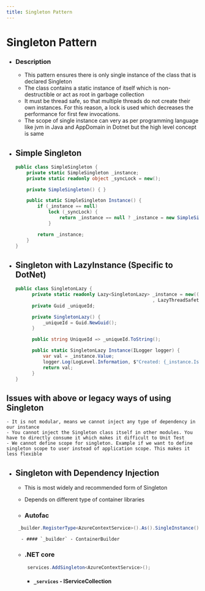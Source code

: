 ```yaml
---
title: Singleton Pattern
---
```


# Singleton Pattern
- ### Description
	- This pattern ensures there is only single instance of the class that is declared Singleton
	- The class contains a static instance of itself which is non-destructible or act as root in garbage collection
	- It must be thread safe, so that multiple threads do not create their own instances. For this reason, a lock is used which decreases the performance for first few invocations.
	- The scope of single instance can very as per programming language like jvm in Java and AppDomain in Dotnet but the high level concept is same

- ## Simple Singleton
	```csharp
    public class SimpleSingleton {
        private static SimpleSingleton _instance;
        private static readonly object _syncLock = new();

        private SimpleSingleton() { }

        public static SimpleSingleton Instance() {
            if (_instance == null)
                lock (_syncLock) {
                    return _instance == null ? _instance = new SimpleSingleton() : _instance;
                }

            return _instance;
        }
    }
	```

- ## Singleton with LazyInstance (Specific to DotNet)
  ```csharp
  public class SingletonLazy {
        private static readonly Lazy<SingletonLazy> _instance = new(() => new SingletonLazy()
                                                    , LazyThreadSafetyMode.ExecutionAndPublication);
        private Guid _uniqueId;

        private SingletonLazy() {
            _uniqueId = Guid.NewGuid();
        }

        public string UniqueId => _uniqueId.ToString();

        public static SingletonLazy Instance(ILogger logger) {
            var val = _instance.Value;
            logger.Log(LogLevel.Information, $"Created: {_instance.IsValueCreated.ToString()}, UniqueId: {val.UniqueId}");
            return val;
        }
  }
  ```

## Issues with above or legacy ways of using Singleton
	- It is not modular, means we cannot inject any type of dependency in our instance
	- You cannot inject the Singleton class itself in other modules. You have to directly consume it which makes it difficult to Unit Test
	- We cannot define scope for singleton. Example if we want to define singleton scope to user instead of application scope. This makes it less flexible

- ## Singleton with Dependency Injection
	- This is most widely and recommended form of Singleton
	- Depends on different type of container libraries

	- ### Autofac
	```csharp
     _builder.RegisterType<AzureContextService>().As().SingleInstance()
	```
        - #### `_builder` - ContainerBuilder
    
	- ### .NET core
	  ```csharp
	   services.AddSingleton<AzureContextService>();
	  ```
		- #### `_services` - IServiceCollection 
 
